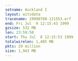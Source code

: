 ```yaml
---
setname: Auckland I
layout: witsdata
tracename: 19990708-121553.erf
end: Fri Jul  9 12:15:43 1999
gzsize: 532 MB
len: 23:59:50
start: Thu Jul  8 12:15:53 1999
totalwirelen: 1,485 MB
pkts: 29 million
size: 1,943 MB
---
```

